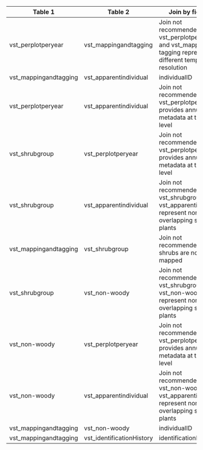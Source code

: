 |Table 1|Table 2|Join by field(s)|
|------------------------|------------------------|-------------------------------|
vst_perplotperyear|vst_mappingandtagging|Join not recommended: vst\_perplotperyear and vst\_mappingand tagging represent different temporal resolution
vst_mappingandtagging|vst_apparentindividual|individualID
vst_perplotperyear|vst_apparentindividual|Join not recommended: vst_perplotperyear provides annual metadata at the plot level
vst_shrubgroup|vst_perplotperyear|Join not recommended: vst_perplotperyear provides annual metadata at the plot level
vst_shrubgroup|vst_apparentindividual|Join not recommended: vst\_shrubgroup and vst\_apparentindividual represent non-overlapping sets of plants
vst_mappingandtagging|vst_shrubgroup|Join not recommended: shrubs are not mapped
vst_shrubgroup|vst_non-woody|Join not recommended: vst\_shrubgroup and vst\_non-woody represent non-overlapping sets of plants
vst_non-woody|vst_perplotperyear|Join not recommended: vst_perplotperyear provides annual metadata at the plot level
vst_non-woody|vst_apparentindividual|Join not recommended: vst\_non-woody and vst\_apparentindividual represent non-overlapping sets of plants
vst_mappingandtagging|vst_non-woody|individualID
vst_mappingandtagging|vst_identificationHistory|identificationHistoryID
